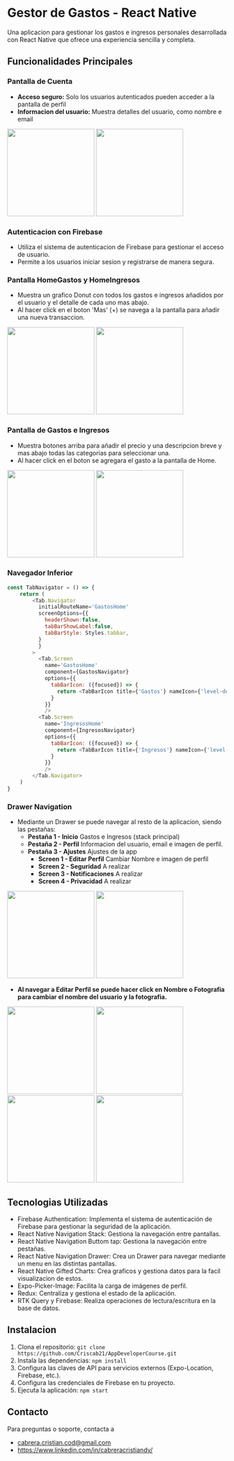# Gestor de Gastos - React Native

Una aplicacion para gestionar los gastos e ingresos personales desarrollada con React Native que ofrece una experiencia sencilla y completa.

## Funcionalidades Principales

### Pantalla de Cuenta

- **Acceso seguro:** Solo los usuarios autenticados pueden acceder a la pantalla de perfil
- **Informacion del usuario:** Muestra detalles del usuario, como nombre e email

<img src="./screenshots/Screenshot_20240317_180519.png" width='200'>
<img src="./screenshots/Screenshot_20240317_180557.png" width='200'>

### Autenticacion con Firebase

- Utiliza el sistema de autenticacion de Firebase para gestionar el acceso de usuario.
- Permite a los usuarios iniciar sesion y registrarse de manera segura.

### Pantalla HomeGastos y HomeIngresos

- Muestra un grafico Donut con todos los gastos e ingresos añadidos por el usuario y el detalle de cada uno mas abajo.
- Al hacer click en el boton 'Mas' (+) se navega a la pantalla para añadir una nueva transaccion.

<img src="./screenshots/Screenshot_20240317_180708.png" width='200'>
<img src="./screenshots/Screenshot_20240317_180738.png" width='200'>

### Pantalla de Gastos e Ingresos

- Muestra botones arriba para añadir el precio y una descripcion breve y mas abajo todas las categorias para seleccionar una.
- Al hacer click en el boton se agregara el gasto a la pantalla de Home.

<img src="./screenshots/Screenshot_20240317_180753.png" width='200'>
<img src="./screenshots/Screenshot_20240317_180802.png" width='200'>

### Navegador Inferior

```javascript
const TabNavigator = () => {
    return (
        <Tab.Navigator
          initialRouteName='GastosHome'
          screenOptions={{
            headerShown:false,
            tabBarShowLabel:false,           
            tabBarStyle: Styles.tabbar,
          }
          }
        >
          <Tab.Screen 
            name='GastosHome' 
            component={GastosNavigator}
            options={{
              tabBarIcon: ({focused}) => {
                return <TabBarIcon title={'Gastos'} nameIcon={'level-down'} color={colors.redArrowDown} focused={focused}/>
              }
            }}
            />
          <Tab.Screen 
            name='IngresosHome'
            component={IngresosNavigator}
            options={{
              tabBarIcon: ({focused}) => {
                return <TabBarIcon title={'Ingresos'} nameIcon={'level-up'} color={colors.greenArrowUp} focused={focused}/>
              }
            }}
            />
        </Tab.Navigator>
    )
}
```

### Drawer Navigation 

- Mediante un Drawer se puede navegar al resto de la aplicacion, siendo las pestañas:
    - **Pestaña 1 - Inicio** Gastos e Ingresos (stack principal)
    - **Pestaña 2 - Perfil** Informacion del usuario, email e imagen de perfil.
    - **Pestaña 3 - Ajustes** Ajustes de la app
        - **Screen 1 - Editar Perfil** Cambiar Nombre e imagen de perfil
        - **Screen 2 - Seguridad** A realizar
        - **Screen 3 - Notificaciones** A realizar
        - **Screen 4 - Privacidad** A realizar

<img src="./screenshots/Screenshot_20240317_180834.png" width='200'>
<img src="./screenshots/Screenshot_20240317_180815.png" width='200'>

- **Al navegar a Editar Perfil se puede hacer click en Nombre o Fotografia para cambiar el nombre del usuario y la fotografia.**


<img src="./screenshots/Screenshot_20240317_180824.png" width='200'>
<img src="./screenshots/Screenshot_20240317_180854.png" width='200'>
<img src="./screenshots/Screenshot_20240317_181115.png" width='200'>
<img src="./screenshots/Screenshot_20240317_181128.png" width='200'>


## Tecnologias Utilizadas

- Firebase Authentication: Implementa el sistema de autenticación de Firebase para gestionar la seguridad de la aplicación.
- React Native Navigation Stack: Gestiona la navegación entre pantallas.
- React Native Navigation Buttom tap: Gestiona la navegación entre pestañas.
- React Native Navigation Drawer: Crea un Drawer para navegar mediante un menu en las distintas pantallas.
- React Native Gifted Charts: Crea graficos y gestiona datos para la facil visualizacion de estos.
- Expo-Picker-Image: Facilita la carga de imágenes de perfil.
- Redux: Centraliza y gestiona el estado de la aplicación.
- RTK Query y Firebase: Realiza operaciones de lectura/escritura en la base de datos.

## Instalacion

1. Clona el repositorio: `git clone https://github.com/Criscab21/AppDeveloperCourse.git`
2. Instala las dependencias: `npm install`
3. Configura las claves de API para servicios externos (Expo-Location, Firebase, etc.).
4. Configura las credenciales de Firebase en tu proyecto.
5. Ejecuta la aplicación: `npm start`

## Contacto

Para preguntas o soporte, contacta a 
- cabrera.cristian.cod@gmail.com
- https://www.linkedin.com/in/cabreracristiandv/
